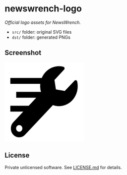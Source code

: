 newswrench-logo
===============
*Official logo assets for NewsWrench.*

- `src/` folder: original SVG files
- `dst/` folder: generated PNGs

## Screenshot

![](dst/nwlogo-256.png)

## License

Private unlicensed software. See [LICENSE.md][lic] for details.

[lic]: LICENSE.md
